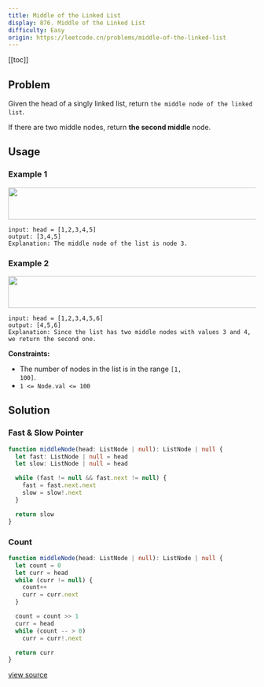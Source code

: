 ```yaml
---
title: Middle of the Linked List
display: 876. Middle of the Linked List
difficulty: Easy
origin: https://leetcode.cn/problems/middle-of-the-linked-list
---
```


[[toc]]

## Problem

Given the head of a singly linked list, return `the middle node of the linked list`.

If there are two middle nodes, return **the second middle** node.

## Usage

### Example 1

<img alt="" src="https://assets.leetcode.com/uploads/2021/07/23/lc-midlist1.jpg" style="width: 544px; height: 65px;" />

```
input: head = [1,2,3,4,5]
output: [3,4,5]
Explanation: The middle node of the list is node 3.
```

### Example 2
<img alt="" src="https://assets.leetcode.com/uploads/2021/07/23/lc-midlist2.jpg" style="width: 664px; height: 65px;" />

```
input: head = [1,2,3,4,5,6]
output: [4,5,6]
Explanation: Since the list has two middle nodes with values 3 and 4, we return the second one.
```


**Constraints:**

- The number of nodes in the list is in the range <code>[1, 100]</code>.
- <code>1 &lt;= Node.val &lt;= 100</code>


## Solution

### Fast & Slow Pointer

```ts
function middleNode(head: ListNode | null): ListNode | null {
  let fast: ListNode | null = head
  let slow: ListNode | null = head

  while (fast != null && fast.next != null) {
    fast = fast.next.next
    slow = slow!.next
  }

  return slow
}
```

### Count

```ts
function middleNode(head: ListNode | null): ListNode | null {
  let count = 0
  let curr = head
  while (curr != null) {
    count++
    curr = curr.next
  }

  count = count >> 1
  curr = head
  while (count -- > 0)
    curr = curr!.next

  return curr
}
```

[view source](https://leetcode.cn/problems/middle-of-the-linked-list)
